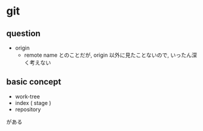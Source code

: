 
# git


## question

- origin
  - remote name とのことだが, origin 以外に見たことないので, いったん深く考えない


## basic concept

- work-tree
- index ( stage )
- repository

がある



